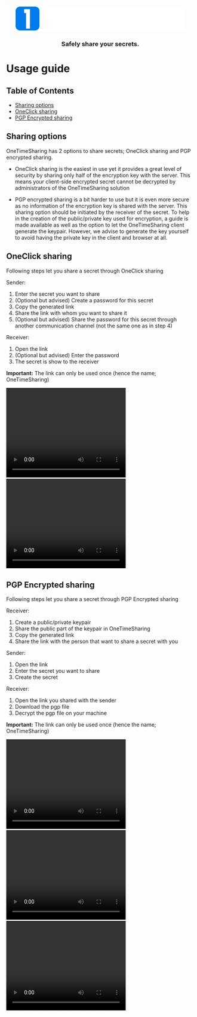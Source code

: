 <p align="center">
<img src="./app/src/assets/logo-white.png"/>
</p>
<h3 align="center">Safely share your secrets.</h3>

# Usage guide

## Table of Contents

- [Sharing options](#sharing-options)
- [OneClick sharing](#one-click-sharing)
- [PGP Encrypted sharing](#pgp-encrypted-sharing)

## Sharing options

OneTimeSharing has 2 options to share secrets; OneClick sharing and PGP encrypted sharing.

- OneClick sharing is the easiest in use yet it provides a great level of security by sharing only half of the encryption key with the server. This means your client-side encrypted secret cannot be decrypted by administrators of the OneTimeSharing solution

- PGP encrypted sharing is a bit harder to use but it is even more secure as no information of the encryption key is shared with the server. This sharing option should be initiated by the receiver of the secret. 
To help in the creation of the public/private key used for encryption, a guide is made available as well as the option to let the OneTimeSharing client generate the keypair. However, we advise to generate the key yourself to avoid having the private key in the client and browser at all.


## OneClick sharing

Following steps let you share a secret through OneClick sharing

Sender:
1. Enter the secret you want to share
1. (Optional but advised) Create a password for this secret
1. Copy the generated link
1. Share the link with whom you want to share it
1. (Optional but advised) Share the password for this secret through another communication channel (not the same one as in step 4)

Receiver:
1. Open the link
1. (Optional but advised) Enter the password
1. The secret is show to the receiver

**Important:** The link can only be used once (hence the name; OneTimeSharing)

<video width="320" height="240" controls>
  <source src="media/oneclick-sender.mov" type="video/mp4">
</video>

<video width="320" height="240" controls>
  <source src="media/oneclick-receiver.mov" type="video/mp4">
</video>


## PGP Encrypted sharing

Following steps let you share a secret through PGP Encrypted sharing

Receiver:
1. Create a public/private keypair
1. Share the public part of the keypair in OneTimeSharing
1. Copy the generated link
1. Share the link with the person that want to share a secret with you

Sender:
1. Open the link
1. Enter the secret you want to share
1. Create the secret

Receiver:
1. Open the link you shared with the sender
1. Download the pgp file
1. Decrypt the pgp file on your machine

**Important:** The link can only be used once (hence the name; OneTimeSharing)

<video width="320" height="240" controls>
  <source src="media/PGP-receiver1.mov" type="video/mp4">
</video>

<video width="320" height="240" controls>
  <source src="media/PGP-sender.mov" type="video/mp4">
</video>

<video width="320" height="240" controls>
  <source src="media/PGP-receiver2.mov" type="video/mp4">
</video>